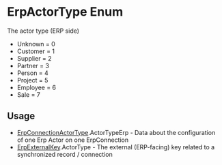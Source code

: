 <properties generated="1" SortOrder="990" />

# ErpActorType Enum

The actor type (ERP side)

* Unknown = 0
* Customer = 1
* Supplier = 2
* Partner = 3
* Person = 4
* Project = 5
* Employee = 6
* Sale = 7

## Usage
* [ErpConnectionActorType](ErpConnectionActorType.md).ActorTypeErp - Data about the configuration of one Erp Actor on one ErpConnection
* [ErpExternalKey](ErpExternalKey.md).ActorType - The external (ERP-facing) key related to a synchronized record / connection

